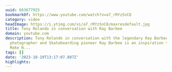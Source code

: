 ```yaml
---
uuid: 663677925
bookmarkOf: https://www.youtube.com/watch?v=a7_rRYzSnC8
category: video
headImage: https://i.ytimg.com/vi/a7_rRYzSnC8/maxresdefault.jpg
title: Tony Rolando in conversation with Ray Barbee
domain: youtube.com
description: Tony Rolando in conversation with the legendary Ray Barbee!Musician,
  photographer and Skateboarding pioneer Ray Barbee is an inspiration to us here at
  Make N...
tags: []
date: '2023-10-19T13:17:07.807Z'
highlights: 
---
```



